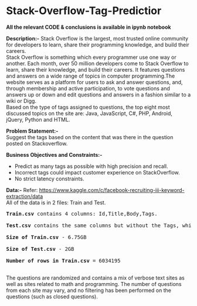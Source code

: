 # Stack-Overflow-Tag-Predictior

**All the relevant CODE & conclusions is available in ipynb notebook**<br/>

**Description:-**
Stack Overflow is the largest, most trusted online community for developers to learn, share their programming knowledge, and build their careers.<br/>
Stack Overflow is something which every programmer use one way or another. Each month, over 50 million developers come to Stack Overflow to learn, share their knowledge, and build their careers. It features questions and answers on a wide range of topics in computer programming.The website serves as a platform for users to ask and answer questions, and, through membership and active participation, to vote questions and answers up or down and edit questions and answers in a fashion similar to a wiki or Digg.<br/>
 Based on the type of tags assigned to questions, the top eight most discussed topics on the site are: Java, JavaScript, C#, PHP, Android, jQuery, Python and HTML.

**Problem Statement:-**<br>
Suggest the tags based on the content that was there in the question posted on Stackoverflow.<br/>

**Business Objectives and Constraints:-**<br/>
* Predict as many tags as possible with high precision and recall.
* Incorrect tags could impact customer experience on StackOverflow.
* No strict latency constraints.

**Data:-**
Refer: https://www.kaggle.com/c/facebook-recruiting-iii-keyword-extraction/data
<br>
All of the data is in 2 files: Train and Test.<br />
<pre>
<b>Train.csv</b> contains 4 columns: Id,Title,Body,Tags.<br />
<b>Test.csv</b> contains the same columns but without the Tags, which you are to predict.<br />
<b>Size of Train.csv</b> - 6.75GB<br />
<b>Size of Test.csv</b> - 2GB<br />
<b>Number of rows in Train.csv</b> = 6034195<br />
</pre>
The questions are randomized and contains a mix of verbose text sites as well as sites related to math and programming. The number of questions from each site may vary, and no filtering has been performed on the questions (such as closed questions).<br />
<br />

